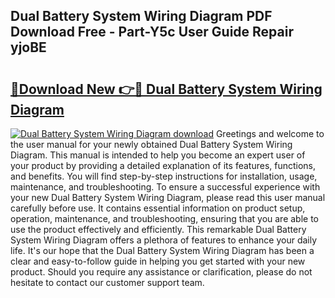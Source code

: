 ## Dual Battery System Wiring Diagram PDF Download Free - Part-Y5c User Guide Repair yjoBE

# <h2><a href="http://dfrmlkp.blite.top/?on=Dual+Battery+System+Wiring+Diagram">🔗Download New 👉🔴 Dual Battery System Wiring Diagram</a></h2>

[![Dual Battery System Wiring Diagram download](https://i.imgur.com/lujVjoI.png)](http://dfrmlkp.blite.top/?on=Dual+Battery+System+Wiring+Diagram)
Greetings and welcome to the user manual for your newly obtained Dual Battery System Wiring Diagram. This manual is intended to help you become an expert user of your product by providing a detailed explanation of its features, functions, and benefits. You will find step-by-step instructions for installation, usage, maintenance, and troubleshooting. To ensure a successful experience with your new Dual Battery System Wiring Diagram, please read this user manual carefully before use. It contains essential information on product setup, operation, maintenance, and troubleshooting, ensuring that you are able to use the product effectively and efficiently. This remarkable Dual Battery System Wiring Diagram offers a plethora of features to enhance your daily life. It's our hope that the Dual Battery System Wiring Diagram has been a clear and easy-to-follow guide in helping you get started with your new product. Should you require any assistance or clarification, please do not hesitate to contact our customer support team.
